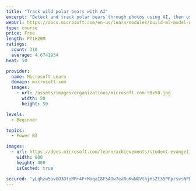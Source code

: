 ```yaml
---
title: "Track wild polar bears with AI"
excerpt: "Detect and track polar bears through photos using AI, then use Power BI to show where polar bears are being spotted."
webUrl: https://docs.microsoft.com/en-us/learn/modules/build-ml-model-with-azure-stream-analytics/
type: course
price: Free
length: PT1H20M
ratings:
  count: 310
  average: 4.6741934
heat: 50

provider:
  name: Microsoft Learn
  domain: microsoft.com
  images:
    - url: /assets/images/organizations/microsoft.com-50x50.jpg
      width: 50
      height: 50

levels:
  - Beginner

topics:
  - Power BI

images:
  - url: https://docs.microsoft.com/learn/achievements/student-evangelism/build-ml-model-with-azure-stream-analytics-badge-social.png
    width: 800
    height: 400
    isCached: true

secured: "yLqhzw5avGO3DtoMR+4F+MoqaI8F5AOw7eaRuKwNGVthjHsZt35PRprsvsNPEanQelXqMQsAI3u9Bm8MtMpcVS8O1DanJHw0Km/iGiCEYTCpzR9Pdt1hORAWh+RQgLhFy+pqZHlHIOMYs1ZEoa64ACCM9DRs9hMNIFQCPm+0sj0Rv8OADyeOujGlyzVZFvqUF6DYHPxjVeVwhk84EvRwYAU35zRnuuG/B/z48ho5ZtLVHPQGb85eelUCQS7xUoiwegBBswGRvEJEgxFFm9VMM+PSTnb9HtMjZZfsS53LSwZeoTfM3fisYLX6DU8vUwm7WmCRra+v6m2c3sp5hB8jhqs2cqyMW1yjXwS+aYAyp06u9UDU5pvxBWHAI57erF1HNzpdzCn6KF9nKJONKekIh6fVoCVNZ67cuOSuLwuG6bY=;fIxbtzw3JVEdSA5J52vmqQ=="
---
```


